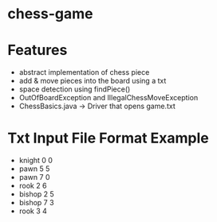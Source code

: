 # chess-game

# Features
- abstract implementation of chess piece
- add & move pieces into the board using a txt
- space detection using findPiece()
- OutOfBoardException and IllegalChessMoveException
- ChessBasics.java -> Driver that opens game.txt

# Txt Input File Format Example
- knight 0 0
- pawn 5 5
- pawn 7 0
- rook 2 6
- bishop 2 5 
- bishop 7 3
- rook 3 4

